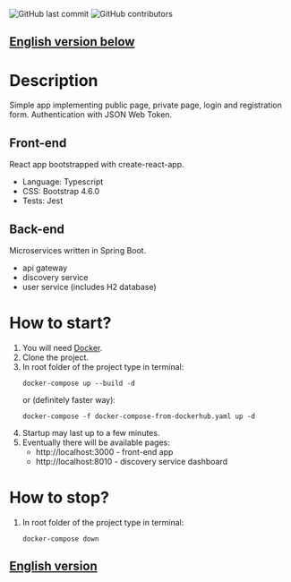 ![GitHub last commit](https://img.shields.io/github/last-commit/gzacharski/simple-app-react-spring-jwt)
![GitHub contributors](https://img.shields.io/github/contributors/gzacharski/simple-app-react-spring-jwt)
## [English version below](#english-version)


# Description
Simple app implementing public page, private page, login and registration form. Authentication with JSON Web Token.

## Front-end
React app bootstrapped with create-react-app.
* Language: Typescript
* CSS: Bootstrap 4.6.0
* Tests: Jest

## Back-end
Microservices written in Spring Boot.
* api gateway
* discovery service
* user service (includes H2 database)

# How to start?
1. You will need [Docker](https://www.docker.com/).
1. Clone the project.
1. In root folder of the project type in terminal:
    ```shell script
    docker-compose up --build -d
    ```
    or (definitely faster way):
    ```shell script
    docker-compose -f docker-compose-from-dockerhub.yaml up -d 
    ```
1. Startup may last up to a few minutes.
1. Eventually there will be available pages:
    * http://localhost:3000 - front-end app
    * http://localhost:8010 - discovery service dashboard
    <!-- * http://localhost:{randomPort}/h2-db-console - dashboard H2 in-memory database (Login: admin, Password: admin). \
    Port of user service is assigned randomly. Check out its port in discovery service dashboard.  -->

# How to stop?
1. In root folder of the project type in terminal:
    ```shell script
    docker-compose down
    ```
    
## [English version](#english-version)
